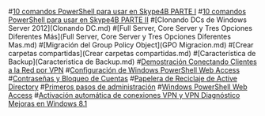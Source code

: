 ﻿#[10 comandos PowerShell para usar en Skype4B PARTE I](10-comandos-PowerShell-para-Skype4B-PARTE1.md)
#[10 comandos PowerShell para usar en Skype4B PARTE II](10-comandos-PowerShell-para-Skype4B-PARTE2.md)
#[Clonando DCs de Windows Server 2012](Clonando DC.md)
#[Full Server, Core Server y Tres Opciones Diferentes Más](Full Server, Core Server y Tres Opciones Diferentes Mas.md)
#[Migración del Group Policy Object](GPO Migracion.md)
#[Crear carpetas compartidas](Crear carpetas compartidas.md)
#[Característica de Backup](Caracteristica de Backup.md)
#[Demostración Conectando Clientes a la Red por VPN](Conectando-Clientes-por-VPN.md)
#[Configuración de Windows PowerShell Web Access](Configuracion-de-WPWA.md)
#[Contraseñas y Bloqueo de Cuentas](Contrasenas-y-Bloqueo-de-Cuentas.md)
#[Papelera de Reciclaje de Active Directory](Papelera-de-Reciclaje-de-AD.md)
#[Primeros pasos de administración](Primeros-pasos-de-administracion.md)
#[Windows PowerShell Web Access](Windows-PowerShell-Web-Access.md)
#[Activación automática de conexiones VPN y VPN Diagnóstico Mejoras en Windows 8.1](ActivacionAutoVPN.md)

